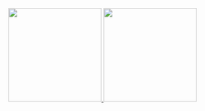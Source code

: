 <div align="left">
  <a href="https://github.com/LucasMendes97">
    <img height="190em" src="https://github-readme-stats.vercel.app/api?username=LucasMendes97&show_icons=true&theme=monokai&include_all_commits=true&count_private=true"/>
    <img height="190em" src="https://github-readme-stats.vercel.app/api/top-langs/?username=LucasMendes97&layout=compact&langs_count=8&theme=monokai"/>
  </a>
</div>
